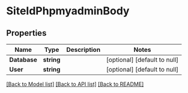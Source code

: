# SiteIdPhpmyadminBody

## Properties
Name | Type | Description | Notes
------------ | ------------- | ------------- | -------------
**Database** | **string** |  | [optional] [default to null]
**User** | **string** |  | [optional] [default to null]

[[Back to Model list]](../README.md#documentation-for-models) [[Back to API list]](../README.md#documentation-for-api-endpoints) [[Back to README]](../README.md)


